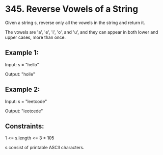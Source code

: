 # 345. Reverse Vowels of a String

Given a string s, reverse only all the vowels in the string and return it.

The vowels are 'a', 'e', 'i', 'o', and 'u', and they can appear in both lower and upper cases, more than once.


## Example 1:

Input: s = "hello"

Output: "holle"

## Example 2:

Input: s = "leetcode"

Output: "leotcede"
 

## Constraints:

1 <= s.length <= 3 * 105

s consist of printable ASCII characters.
